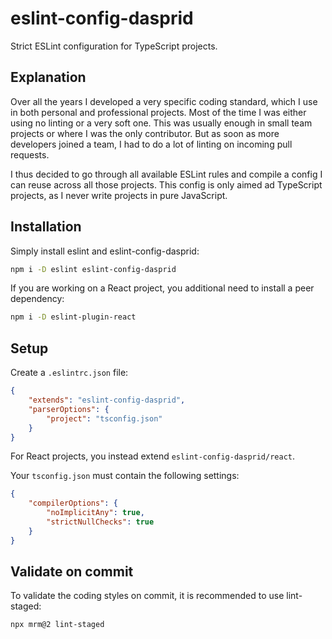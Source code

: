 # eslint-config-dasprid

Strict ESLint configuration for TypeScript projects.

## Explanation

Over all the years I developed a very specific coding standard, which I use in both personal and professional projects.
Most of the time I was either using no linting or a very soft one. This was usually enough in small team projects or
where I was the only contributor. But as soon as more developers joined a team, I had to do a lot of linting on incoming
pull requests.

I thus decided to go through all available ESLint rules and compile a config I can reuse across all those projects. This
config is only aimed ad TypeScript projects, as I never write projects in pure JavaScript.

## Installation

Simply install eslint and eslint-config-dasprid:

```bash
npm i -D eslint eslint-config-dasprid
```

If you are working on a React project, you additional need to install a peer dependency:

```bash
npm i -D eslint-plugin-react
```

## Setup

Create a `.eslintrc.json` file:

```json
{
    "extends": "eslint-config-dasprid",
    "parserOptions": {
        "project": "tsconfig.json"
    }
}
```

For React projects, you instead extend `eslint-config-dasprid/react`.

Your `tsconfig.json` must contain the following settings:

```json
{
    "compilerOptions": {
        "noImplicitAny": true,
        "strictNullChecks": true
    }
}
```

## Validate on commit

To validate the coding styles on commit, it is recommended to use lint-staged:

```bash
npx mrm@2 lint-staged
```
